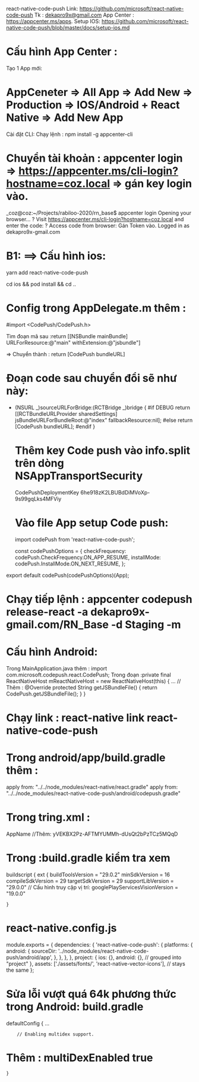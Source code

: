 react-native-code-push
Link: https://github.com/microsoft/react-native-code-push
Tk : dekapro9x@gmail.com
App Center : https://appcenter.ms/apps.
Setup IOS:
https://github.com/microsoft/react-native-code-push/blob/master/docs/setup-ios.md

# Cấu hình App Center :

Tạo 1 App mới:

# AppCeneter => All App => Add New => Production => IOS/Android + React Native => Add New App

Cài đặt CLI:
Chạy lệnh : npm install -g appcenter-cli

# Chuyển tài khoản : appcenter login => https://appcenter.ms/cli-login?hostname=coz.local => gán key login vào.

\_coz@coz:~/Projects/rabiloo-2020/rn_base\$ appcenter login
Opening your browser...
? Visit https://appcenter.ms/cli-login?hostname=coz.local and enter the code:
? Access code from browser: Gán Token vào.
Logged in as dekapro9x-gmail.com

# B1: ==> Cấu hình ios:

yarn add react-native-code-push

cd ios && pod install && cd ..

# Config trong AppDelegate.m thêm :

#import <CodePush/CodePush.h>

Tìm đoạn mã sau :return [[NSBundle mainBundle] URLForResource:@"main" withExtension:@"jsbundle"]

=> Chuyển thành : return [CodePush bundleURL]

# Đoạn code sau chuyển đổi sẽ như này:

- (NSURL _)sourceURLForBridge:(RCTBridge _)bridge
  {
  #if DEBUG
  return [[RCTBundleURLProvider sharedSettings] jsBundleURLForBundleRoot:@"index" fallbackResource:nil];
  #else
  return [CodePush bundleURL];
  #endif
  }

  # Thêm key Code push vào info.split trên dòng <key>NSAppTransportSecurity</key>

  <key>CodePushDeploymentKey</key>
  <string>6he918zK2LBUBdDiMVoXp-9s99gqLks4MFViy</string>

  # Vào file App setup Code push:

  import codePush from 'react-native-code-push';

  const codePushOptions = {
  checkFrequency: codePush.CheckFrequency.ON_APP_RESUME,
  installMode: codePush.InstallMode.ON_NEXT_RESUME,
  };

export default codePush(codePushOptions)(App);

# Chạy tiếp lệnh : appcenter codepush release-react -a dekapro9x-gmail.com/RN_Base -d Staging -m

# Cấu hình Android:

Trong MainApplication.java thêm :
import com.microsoft.codepush.react.CodePush;
Trong đoạn :private final ReactNativeHost mReactNativeHost = new ReactNativeHost(this) {
...
// Thêm :
@Override
protected String getJSBundleFile() {
return CodePush.getJSBundleFile();
}
}

# Chạy link : react-native link react-native-code-push

# Trong android/app/build.gradle thêm :

apply from: "../../node_modules/react-native/react.gradle"
apply from: "../../node_modules/react-native-code-push/android/codepush.gradle"

# Trong tring.xml :

<resources>
<string name="app_name">AppName</string>
//Thêm:
<string moduleConfig="true" name="CodePushDeploymentKey">yVEKBX2Pz-AFTMYUMMh-dUsQt2bPzTCz5MQqD</string>
</resources>

# Trong :build.gradle kiểm tra xem

buildscript {
ext {
buildToolsVersion = "29.0.2"
minSdkVersion = 16
compileSdkVersion = 29
targetSdkVersion = 29
supportLibVersion = "29.0.0"
// Cấu hình truy cập vị trí:
googlePlayServicesVisionVersion = "19.0.0"

    }

# react-native.config.js

module.exports = {
dependencies: {
'react-native-code-push': {
platforms: {
android: {
sourceDir: '../node_modules/react-native-code-push/android/app',
},
},
},
},
project: {
ios: {},
android: {}, // grouped into "project"
},
assets: ['./assets/fonts/', 'react-native-vector-icons'], // stays the same
};

# Sửa lỗi vượt quá 64k phương thức trong Android: build.gradle

defaultConfig {
...

        // Enabling multidex support.

# Thêm : multiDexEnabled true

    }
